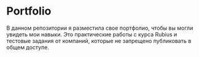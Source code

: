 # Portfolio
В данном репозитории я разместила свое портфолио, чтобы вы могли увидеть мои навыки. Это практические работы с курса Rubius и тестовые задания от компаний, которые не запрещено публиковать в общем доступе.
